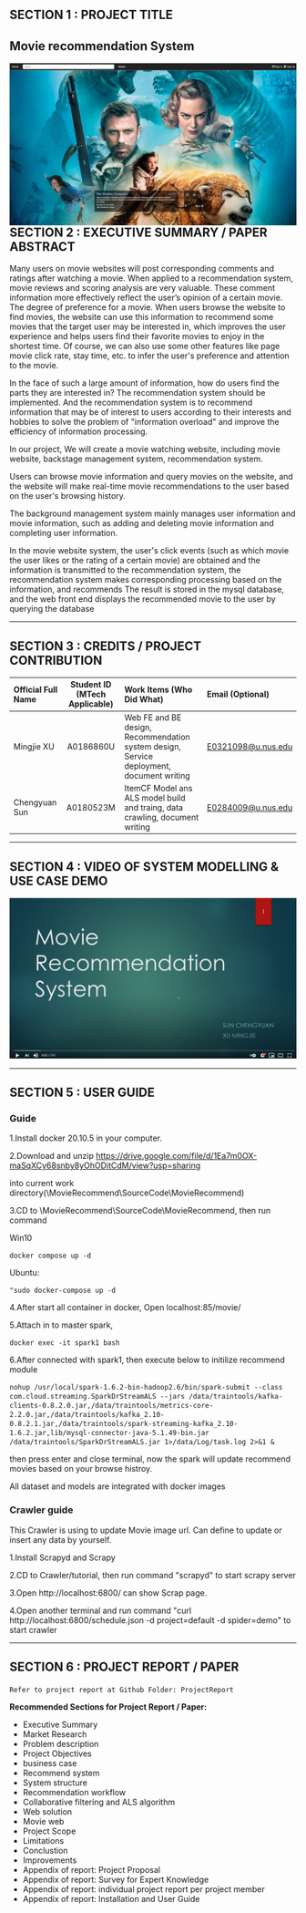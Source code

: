 ## SECTION 1 : PROJECT TITLE
## Movie recommendation System
<img src="Miscellaneous/homepage2.png"
     style="float: left; margin-right: 0px;" />

---

## SECTION 2 : EXECUTIVE SUMMARY / PAPER ABSTRACT


Many users on movie websites will post corresponding comments and ratings after watching a movie. When applied to a recommendation system, movie reviews and scoring analysis are very valuable. These comment information more effectively reflect the user’s opinion of a certain movie. The degree of preference for a movie. When users browse the website to find movies, the website can use this information to recommend some movies that the target user may be interested in, which improves the user experience and helps users find their favorite movies to enjoy in the shortest time. Of course, we can also use some other features like page movie click rate, stay time, etc. to infer the user's preference and attention to the movie.

In the face of such a large amount of information, how do users find the parts they are interested in? The recommendation system should be implemented. And the recommendation system is to recommend information that may be of interest to users according to their interests and hobbies to solve the problem of "information overload" and improve the efficiency of information processing.

In our project, We will create a movie watching website, including movie website, backstage management system, recommendation system.

Users can browse movie information and query movies on the website, and the website will make real-time movie recommendations to the user based on the user's browsing history.

The background management system mainly manages user information and movie information, such as adding and deleting movie information and completing user information.

In the movie website system, the user's click events (such as which movie the user likes or the rating of a certain movie) are obtained and the information is transmitted to the recommendation system, the recommendation system makes corresponding processing based on the information, and recommends The result is stored in the mysql database, and the web front end displays the recommended movie to the user by querying the database

---

## SECTION 3 : CREDITS / PROJECT CONTRIBUTION

| Official Full Name  | Student ID (MTech Applicable)  | Work Items (Who Did What) | Email (Optional) |
| :------------ |:---------------:| :-----| :-----|
| Mingjie XU | A0186860U | Web FE and BE design, Recommendation system design, Service deployment, document writing| E0321098@u.nus.edu |
| Chengyuan Sun | A0180523M | ItemCF Model ans ALS model build and traing, data crawling, document writing| E0284009@u.nus.edu |

---

## SECTION 4 : VIDEO OF SYSTEM MODELLING & USE CASE DEMO

[![Movie Recommendation System](Miscellaneous/youtube.png)](https://www.youtube.com/watch?v=bnuXC1wf6U4)

---

## SECTION 5 : USER GUIDE

### Guide

1.Install docker 20.10.5 in your computer.

2.Download and unzip https://drive.google.com/file/d/1Ea7m0OX-maSqXCy68snby8yOhODitCdM/view?usp=sharing

[dockerMovieRec.zip]: https://drive.google.com/file/d/1Ea7m0OX-maSqXCy68snby8yOhODitCdM/view?usp=sharing



 into current work directory(\MovieRecommend\SourceCode\MovieRecommend)

3.CD to \MovieRecommend\SourceCode\MovieRecommend, then run command

Win10
```
docker compose up -d
```
Ubuntu:
```
"sudo docker-compose up -d
```


4.After start all container in docker, Open localhost:85/movie/

5.Attach in to master spark,
```
docker exec -it spark1 bash
```
6.After connected with spark1, then execute below to initilize recommend module
```
nohup /usr/local/spark-1.6.2-bin-hadoop2.6/bin/spark-submit --class com.cloud.streaming.SparkDrStreamALS --jars /data/traintools/kafka-clients-0.8.2.0.jar,/data/traintools/metrics-core-2.2.0.jar,/data/traintools/kafka_2.10-0.8.2.1.jar,/data/traintools/spark-streaming-kafka_2.10-1.6.2.jar,lib/mysql-connector-java-5.1.49-bin.jar /data/traintools/SparkDrStreamALS.jar 1>/data/Log/task.log 2>&1 &
```
then press enter and close terminal, now the spark will update recommend movies based on your browse histroy.

All dataset and models are integrated with docker images







### Crawler guide

This Crawler is using to update Movie image url. Can define to update or insert any data by yourself.

1.Install Scrapyd and Scrapy 

2.CD to Crawler/tutorial, then run command "scrapyd" to start scrapy server

3.Open http://localhost:6800/ can show Scrap page.

4.Open another terminal and run command "curl http://localhost:6800/schedule.json -d project=default -d spider=demo" to start crawler





---
## SECTION 6 : PROJECT REPORT / PAPER

`Refer to project report at Github Folder: ProjectReport`

**Recommended Sections for Project Report / Paper:**
- Executive Summary 
- Market Research
- Problem description
- Project Objectives 
- business case
- Recommend system
- System structure
- Recommendation workflow
- Collaborative filtering and ALS algorithm
- Web solution
- Movie web
- Project Scope
- Limitations
- Conclustion
- Improvements
- Appendix of report: Project Proposal
- Appendix of report: Survey for Expert Knowledge
- Appendix of report: individual project report per project member
- Appendix of report: Installation and User Guide



